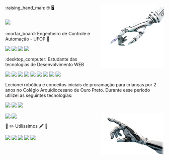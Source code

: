 
<img align="right" src="https://github.com/Dionizioji/dionizioji/blob/main/UPHAND.png?raw=true" width=200px/>
:raising_hand_man: 🤓 🖥️ 
<h3><img src='https://img.shields.io/badge/Hi! Im Dionízio Inácio!-9957CD?style=for-the-badge&logo=None&logoColor=white)' width=300px/></h3>
<p>:mortar_board: Engenheiro de Controle e Automação - UFOP 🤖<p/>

<p><img src="https://img.shields.io/badge/LABVIEW-FFCBDB?style=for-the-badge&logo=LABVIEW&logoColor=white" width=100px/>
<img src="https://img.shields.io/badge/MATLAB-FF0000?style=for-the-badge&logo=MatLAB&logoColor=white" width=70px/>
<img src="https://img.shields.io/badge/Python-FFD43B?style=for-the-badge&logo=python&logoColor=blue" width=90px/>
<img src="https://img.shields.io/badge/C%2B%2B-00599C?style=for-the-badge&logo=c%2B%2B&logoColor=white" width=65px/><p/>

<p>:desktop_computer: Estudante das tecnologias de Desenvolvimento WEB<p/> 

<p><img src="https://img.shields.io/badge/CSS3-1572B6?style=for-the-badge&logo=css3&logoColor=white" width=70px/>
<img src="https://img.shields.io/badge/JavaScript-323330?style=for-the-badge&logo=javascript&logoColor=F7DF1E" width=120px/>
<img src="https://img.shields.io/badge/HTML5-E34F26?style=for-the-badge&logo=html5&logoColor=white" width=80px/>
<img src="https://img.shields.io/badge/TypeScript-007ACC?style=for-the-badge&logo=typescript&logoColor=white" width=120px/>
<img src="https://img.shields.io/badge/React-20232A?style=for-the-badge&logo=react&logoColor=61DAFB" width=80px/>
<img src="https://img.shields.io/badge/GitHub-100000?style=for-the-badge&logo=github&logoColor=white" width=80px/>
<img src="https://img.shields.io/badge/Node.js-339933?style=for-the-badge&logo=nodedotjs&logoColor=white" width=90px/>
<img src="https://img.shields.io/badge/Sass-CC6699?style=for-the-badge&logo=sass&logoColor=white" width=70px/>
<img src="https://img.shields.io/badge/MySQL-005C84?style=for-the-badge&logo=mysql&logoColor=white" width=80px/></p>

<p>Lecionei robótica e conceitos iniciais de proramação para crianças por 2 anos no Colégio Arquidiocesano de Ouro Preto. Durante esse período utilizei as seguintes tecnologias:</P>
<p><img src="https://img.shields.io/badge/Scratch-4D97FF?style=for-the-badge&logo=Scratch&logoColor=white" width=100px/>
<img src="https://img.shields.io/badge/Arduino-00979D?style=for-the-badge&logo=Arduino&logoColor=white" width=100px/>
<img src="https://img.shields.io/badge/LEGO_MINDSTORMS-A8CCE8?style=for-the-badge&logo=Lego&logoColor=white" width=145px/></p>

<a href="https://github.com/anuraghazra/github-readme-stats">
  <img align="center" src="https://github-readme-stats.vercel.app/api?username=dionizioji&show_icons=true&theme=dracula" />
</a>
<a href="https://github.com/anuraghazra/convoychat">
  <img align="center" src="https://github-readme-stats.vercel.app/api/top-langs/?username=dionizioji&hide=PowerShell&layout=compact&theme=dracula" />
</a>
<img align="right" src="https://github.com/Dionizioji/dionizioji/blob/main/DOWNHAND.png?raw=true" width=200px/>


📝 ✏️ Utilíssimos 🖋️ 📝
<p><img src="https://img.shields.io/badge/Udemy-EC5252?style=for-the-badge&logo=Udemy&logoColor=white" width=80px>
<img src="https://img.shields.io/badge/Duolingo-58CC02?style=for-the-badge&logo=Duolingo&logoColor=white" width=100px>
<img src="https://img.shields.io/badge/Notion-000000?style=for-the-badge&logo=notion&logoColor=white" width=100px>
<img src="https://img.shields.io/badge/Overleaf-47A141?style=for-the-badge&logo=Overleaf&logoColor=white" width=100px>  
<img src="https://img.shields.io/badge/Discord-5865F2?style=for-the-badge&logo=discord&logoColor=white" width=100px>
</p> 
